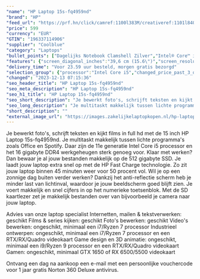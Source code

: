 ```yaml
---
"name": "HP Laptop 15s-fq4959nd"
"brand": "HP"
"feed_url": "https://prf.hn/click/camref:1100l383M/creativeref:1101l84031/destination:https%3A%2F%2Fwww.coolblue.nl%2Fproduct%2F926620"
"price": 599
"currency": "EUR"
"GTIN": "196337114906"
"supplier": "Coolblue"
"category": "Laptops"
"bullet_points": ["Dagelijks Notebook Clamshell Zilver","Intel® Core™ i5 i5-1155G7 2,5 GHz","39,6 cm (15.6\") Full HD 1920 x 1080 Pixels IPS LED backlight 16:9","16 GB DDR4-SDRAM 3200 MHz 2 x 8 GB","512 GB SSD","Intel Iris Xe Graphics","Wi-Fi 6 (802.11ax) Bluetooth 5.2","Lithium-Ion (Li-Ion) 41 Wh 7,25 uur 45 W","Windows 11 Home"]
"features": {"screen_diagonal_inches":"39,6 cm (15.6\")","screen_resolution":"1920 x 1080 Pixels","processor_family":"Intel® Core™ i5","memory_size":"16 GB","memory_type":"DDR4-SDRAM","total_storage_space":"512 GB","operating_system":"Windows 11 Home","battery_capacity":"41 Wh","width":"358,5 mm","depth":"242 mm","height":"17,9 mm","weight":"1,69 kg"}
"delivery_time": "Voor 23.59 uur besteld, morgen gratis bezorgd"
"selection_group": {"processor":"Intel Core i5","changed_price_past_3_days":false}
"changed": "2023-12-13 07:15:36"
"seo_header_title": "HP Laptop 15s-fq4959nd"
"seo_meta_description": "HP Laptop 15s-fq4959nd"
"seo_h1_title": "HP Laptop 15s-fq4959nd"
"seo_short_description": "Je bewerkt foto's, schrijft teksten en kijkt films in full hd met de 15 inch HP Laptop 15s-fq4959nd."
"seo_long_description": "Je multitaskt makkelijk tussen lichte programma's zoals Office en Spotify. Daar zijn de 11e generatie Intel Core i5 processor en het 16 gigabyte DDR4 werkgeheugen sterk genoeg voor. Klaar met werken? Dan bewaar je al jouw bestanden makkelijk op de 512 gigabyte SSD. Je laadt jouw laptop extra snel op met de HP Fast Charge technologie. Zo zit jouw laptop binnen 45 minuten weer voor 50 procent vol. Wil je op een zonnige dag buiten verder werken? Dankzij het anti-reflectie scherm heb je minder last van lichtinval, waardoor je jouw beeldscherm goed blijft zien. Je voert makkelijk en snel cijfers in op het numerieke toetsenblok. Met de SD kaartlezer zet je makkelijk bestanden over van bijvoorbeeld je camera naar jouw laptop. \r\n\r\nAdvies van onze laptop specialist\r\nInternetten, mailen & tekstverwerken: geschikt\r\nFilms & series kijken: geschikt\r\nFoto's bewerken: geschikt\r\nVideo's bewerken: ongeschikt, minimaal een i7/Ryzen 7 processor\r\nIndustrieel ontwerpen: ongeschikt, minimaal een i7/Ryzen 7 processor en een RTX/RX/Quadro videokaart\r\nGame design en 3D animatie: ongeschikt, minimaal een i9/Ryzen 9 processor en een RTX/RX/Quadro videokaart\r\nGamen: ongeschikt, minimaal GTX 1650 of RX 6500/5500 videokaart\r\n \r\nOntvang een dag na aankoop een e-mail met een persoonlijke vouchercode voor 1 jaar gratis Norton 360 Deluxe antivirus."
"short_description": ""
"external_image_url": "https://images.zakelijkelaptopkopen.nl/hp-laptop-15s-fq4959nd.webp"
---
```


Je bewerkt foto's, schrijft teksten en kijkt films in full hd met de 15 inch HP Laptop 15s-fq4959nd. Je multitaskt makkelijk tussen lichte programma's zoals Office en Spotify. Daar zijn de 11e generatie Intel Core i5 processor en het 16 gigabyte DDR4 werkgeheugen sterk genoeg voor. Klaar met werken? Dan bewaar je al jouw bestanden makkelijk op de 512 gigabyte SSD. Je laadt jouw laptop extra snel op met de HP Fast Charge technologie. Zo zit jouw laptop binnen 45 minuten weer voor 50 procent vol. Wil je op een zonnige dag buiten verder werken? Dankzij het anti-reflectie scherm heb je minder last van lichtinval, waardoor je jouw beeldscherm goed blijft zien. Je voert makkelijk en snel cijfers in op het numerieke toetsenblok. Met de SD kaartlezer zet je makkelijk bestanden over van bijvoorbeeld je camera naar jouw laptop.

Advies van onze laptop specialist
Internetten, mailen & tekstverwerken: geschikt
Films & series kijken: geschikt
Foto's bewerken: geschikt
Video's bewerken: ongeschikt, minimaal een i7/Ryzen 7 processor
Industrieel ontwerpen: ongeschikt, minimaal een i7/Ryzen 7 processor en een RTX/RX/Quadro videokaart
Game design en 3D animatie: ongeschikt, minimaal een i9/Ryzen 9 processor en een RTX/RX/Quadro videokaart
Gamen: ongeschikt, minimaal GTX 1650 of RX 6500/5500 videokaart
 
Ontvang een dag na aankoop een e-mail met een persoonlijke vouchercode voor 1 jaar gratis Norton 360 Deluxe antivirus.